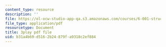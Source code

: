 ```yaml
---
content_type: resource
description: ''
file: https://ol-ocw-studio-app-qa.s3.amazonaws.com/courses/6-001-structure-and-interpretation-of-computer-programs-spring-2005/b31a4b69d5162b24879fa9318c2ef884_OscT4N2qq7o.pdf
file_type: application/pdf
resourcetype: Document
title: 3play pdf file
uid: b31a4b69-d516-2b24-879f-a9318c2ef884
---
```

